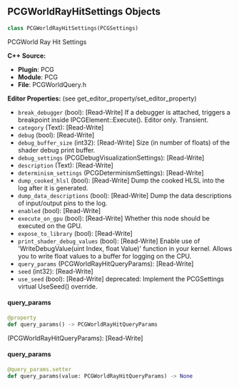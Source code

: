 ## PCGWorldRayHitSettings Objects

```python
class PCGWorldRayHitSettings(PCGSettings)
```

PCGWorld Ray Hit Settings

**C++ Source:**

- **Plugin**: PCG
- **Module**: PCG
- **File**: PCGWorldQuery.h

**Editor Properties:** (see get_editor_property/set_editor_property)

- ``break_debugger`` (bool):  [Read-Write] If a debugger is attached, triggers a breakpoint inside IPCGElement::Execute(). Editor only. Transient.
- ``category`` (Text):  [Read-Write]
- ``debug`` (bool):  [Read-Write]
- ``debug_buffer_size`` (int32):  [Read-Write] Size (in number of floats) of the shader debug print buffer.
- ``debug_settings`` (PCGDebugVisualizationSettings):  [Read-Write]
- ``description`` (Text):  [Read-Write]
- ``determinism_settings`` (PCGDeterminismSettings):  [Read-Write]
- ``dump_cooked_hlsl`` (bool):  [Read-Write] Dump the cooked HLSL into the log after it is generated.
- ``dump_data_descriptions`` (bool):  [Read-Write] Dump the data descriptions of input/output pins to the log.
- ``enabled`` (bool):  [Read-Write]
- ``execute_on_gpu`` (bool):  [Read-Write] Whether this node should be executed on the GPU.
- ``expose_to_library`` (bool):  [Read-Write]
- ``print_shader_debug_values`` (bool):  [Read-Write] Enable use of 'WriteDebugValue(uint Index, float Value)' function in your kernel. Allows you to write float values to a buffer for logging on the CPU.
- ``query_params`` (PCGWorldRayHitQueryParams):  [Read-Write]
- ``seed`` (int32):  [Read-Write]
- ``use_seed`` (bool):  [Read-Write]
  deprecated: Implement the PCGSettings virtual UseSeed() override.

<a id="unreal.PCGWorldRayHitSettings.query_params"></a>

#### query_params

```python
@property
def query_params() -> PCGWorldRayHitQueryParams
```

(PCGWorldRayHitQueryParams):  [Read-Write]

<a id="unreal.PCGWorldRayHitSettings.query_params"></a>

#### query_params

```python
@query_params.setter
def query_params(value: PCGWorldRayHitQueryParams) -> None
```

<a id="unreal.PCGWorldRaycastElementSettings"></a>